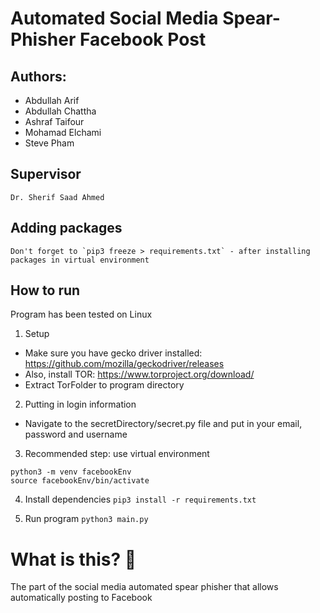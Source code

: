 # Automated Social Media Spear-Phisher Facebook Post
## Authors: 
- Abdullah Arif
- Abdullah Chattha
- Ashraf Taifour
- Mohamad Elchami
- Steve Pham

## Supervisor
    Dr. Sherif Saad Ahmed

## Adding packages
	Don't forget to `pip3 freeze > requirements.txt` - after installing packages in virtual environment

## How to run
Program has been tested on Linux

1. Setup
* Make sure you have gecko driver installed: https://github.com/mozilla/geckodriver/releases
* Also, install TOR: https://www.torproject.org/download/ 
* Extract TorFolder to program directory
2. Putting in login information
* Navigate to the secretDirectory/secret.py file and put in your email, password and username
3. Recommended step: use virtual environment
```
python3 -m venv facebookEnv
source facebookEnv/bin/activate
```
4. Install dependencies 
`pip3 install -r requirements.txt`

5. Run program
    `python3 main.py`

# What is this? 🤔
The part of the social media automated spear phisher that allows automatically posting to Facebook
